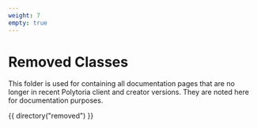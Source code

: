 ```yaml
---
weight: 7
empty: true
---
```


# Removed Classes

This folder is used for containing all documentation pages that are no longer in recent Polytoria client and creator versions. They are noted here for documentation purposes.

{{ directory("removed") }}
